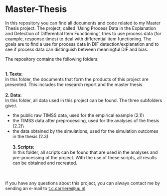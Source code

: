 # Master-Thesis

In this repository you can find all documents and code related to my Master Thesis project. 
The project, called 'Using Process Data in the Explanation and Detection of Differential Item Functioning', tries to use process data (for example, response times) to deal with differential item functioning. The goals are to find a use for process data in DIF detection/explanation and to see if process data can distinguish between meaningful DIF and bias. 

The repository contains the following folders:<br><br>

**1. Texts:**<br>
In this folder, the documents that form the products of this project are presented. This includes the research report and the master thesis.
<br><br>
**2. Data:**<br>
In this folder, all data used in this project can be found. The three subfolders give:\
- the public raw TIMSS data, used for the empirical example (2.1)\
- the TIMSS data after preprocessing, used for the analyses of the thesis (2.2)\
- the data obtained by the simulations, used for the simulation outcomes in the thesis (2.3)
<br><br>
**3. Scripts:**<br>
In this folder, all scripts can be found that are used in the analyses and pre-processing of the project. With the use of these scripts, all results can be obtained and recreated.


<br><br>
If you have any questions about this project, you can always contact me by sending an e-mail to t.c.carriere@uu.nl.
